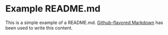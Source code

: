 # Example README.md

This is a simple example of a README.md. [Github-flavored Markdown](https://guides.github.com/features/mastering-markdown/to) has been used to write this content.